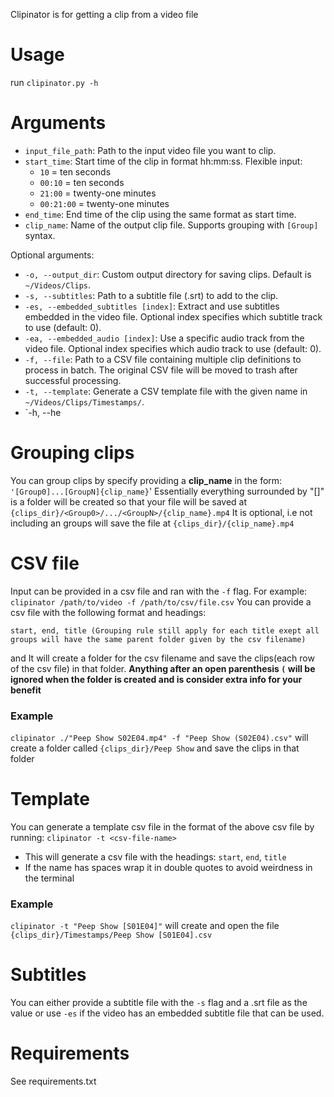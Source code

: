 Clipinator is for getting a clip from a video file

# Usage

run ```clipinator.py -h```

# Arguments

- `input_file_path`: Path to the input video file you want to clip.
- `start_time`: Start time of the clip in format hh:mm:ss. Flexible input:
  - `10` = ten seconds
  - `00:10` = ten seconds  
  - `21:00` = twenty-one minutes
  - `00:21:00` = twenty-one minutes
- `end_time`: End time of the clip using the same format as start time.
- `clip_name`: Name of the output clip file. Supports grouping with `[Group]` syntax.

Optional arguments:
- `-o, --output_dir`: Custom output directory for saving clips. Default is `~/Videos/Clips`.
- `-s, --subtitles`: Path to a subtitle file (.srt) to add to the clip.
- `-es, --embedded_subtitles [index]`: Extract and use subtitles embedded in the video file. 
  Optional index specifies which subtitle track to use (default: 0).
- `-ea, --embedded_audio [index]`: Use a specific audio track from the video file.
  Optional index specifies which audio track to use (default: 0).
- `-f, --file`: Path to a CSV file containing multiple clip definitions to process in batch.
  The original CSV file will be moved to trash after successful processing.
- `-t, --template`: Generate a CSV template file with the given name in `~/Videos/Clips/Timestamps/`.
- `-h, --he

# Grouping clips

You can group clips by specify providing a **clip_name** in the form: ```'[Group0]...[GroupN]{clip_name}```'
Essentially everything surrounded by "[]" is a folder will be created so that your file will be saved at
```{clips_dir}/<Group0>/.../<GroupN>/{clip_name}.mp4```
It is optional, i.e not including an groups will save the file at ```{clips_dir}/{clip_name}.mp4```

# CSV file

Input can be provided in a csv file and ran with the ```-f``` flag. For example:
```clipinator /path/to/video -f /path/to/csv/file.csv```
You can provide a csv file with the following format and headings:

```
start, end, title (Grouping rule still apply for each title exept all groups will have the same parent folder given by the csv filename)
```

and It will create a folder for the csv filename and save the clips(each row of the csv file) in that folder.
**Anything after an open parenthesis `(` will be ignored when the folder is created and is consider extra info for 
your benefit**

### Example

```clipinator ./"Peep Show S02E04.mp4" -f "Peep Show (S02E04).csv"```
will create a folder called `{clips_dir}/Peep Show` and save the clips in that folder

# Template

You can generate a template csv file in the format of the above csv file by running:
```clipinator -t <csv-file-name>```

- This will generate a csv file with the headings: `start`, `end`, `title`
- If the name has spaces wrap it in double quotes to avoid weirdness in the terminal

### Example

```clipinator -t "Peep Show [S01E04]"``` will create and open the file ```{clips_dir}/Timestamps/Peep Show [S01E04].csv```


# Subtitles
You can either provide a subtitle file with the ```-s``` flag and a .srt file as the value or use ```-es``` if the 
video has an embedded subtitle file that can be used.

# Requirements

See requirements.txt
